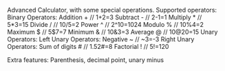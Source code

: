 Advanced Calculator, with some special operations.
Supported operators:
	 Binary Operators:
     Addition      +  // 1+2=3
	   Subtract      -  // 2-1=1
	   Multiply      *  // 5*3=15
	   Divide        /  // 10/5=2
	   Power         ^  // 2^10=1024
	   Modulo        %  // 10%4=2
	   Maximum       $  // 5$7=7
	   Minimum       &  // 10&3=3
	   Average       @  // 10@20=15
   Unary Operators:
	 Left Unary Operators:
     Negative      ~  // ~3=-3
   Right Unary Operators:
	   Sum of digits #  // 1.52#=8
     Factorial     !  // 5!=120

Extra features:
	 Parenthesis, decimal point, unary minus
